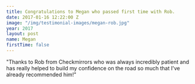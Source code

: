 ```yaml
---
title: Congratulations to Megan who passed first time with Rob.
date: 2017-01-16 12:22:00 Z
image: "/img/testimonial-images/megan-rob.jpg"
year: 2017
layout: post
name: Megan
firstTime: false
---
```


"Thanks to Rob from Checkmirrors who was always incredibly patient and has really helped to build my confidence on the road so much that I've already recommended him!"
